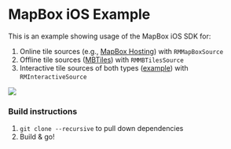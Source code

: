 # MapBox iOS Example

This is an example showing usage of the MapBox iOS SDK for: 

 1. Online tile sources (e.g., [MapBox Hosting](http://mapbox.com/plans/)) with `RMMapBoxSource`
 1. Offline tile sources ([MBTiles](http://mbtiles.org)) with `RMMBTilesSource`
 1. Interactive tile sources of both types ([example](http://mapbox.com/demo/visiblemap/)) with `RMInteractiveSource`

![](https://github.com/mapbox/mapbox-ios-example/raw/master/screenshot.png)

### Build instructions

 1. `git clone --recursive` to pull down dependencies
 1. Build & go!